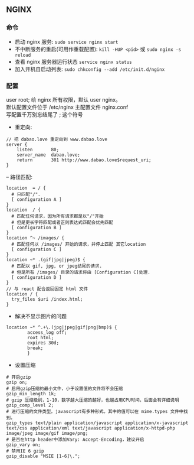 ## NGINX
### 命令
- 启动 nginx 服务: `sudo service nginx start`
- 不中断服务的重启(可用作重载配置): `kill -HUP <pid>` 或 `sudo nginx -s reload`
- 查看 nginx 服务器运行状态 `service nginx status`
- 加入开机自启动列表: `sudo chkconfig --add /etc/init.d/nginx`
### 配置
user root;
给 nginx 所有权限，默认 user nginx。  
默认配置文件位于 /etc/nginx 主配置文件 nginx.conf  
写配置千万别忘结尾了 ; 这个符号  
- 重定向:
```shell
// 把 dabao.love 重定向到 www.dabao.love
server {
    listen       80;
    server_name  dabao.love;
    return       301 http://www.dabao.love$request_uri;
}
```
– 路径匹配:
```shell
location  = / {
  # 只匹配"/".
  [ configuration A ]
}
location  / {
  # 匹配任何请求，因为所有请求都是以"/"开始
  # 但是更长字符匹配或者正则表达式匹配会优先匹配
  [ configuration B ]
}
location ^~ /images/ {
  # 匹配任何以 /images/ 开始的请求，并停止匹配 其它location
  [ configuration C ]
}
location ~* .(gif|jpg|jpeg)$ {
  # 匹配以 gif, jpg, or jpeg结尾的请求.
  # 但是所有 /images/ 目录的请求将由 [Configuration C]处理.   
  [ configuration D ]
}
// 与 react 配合返回固定 html 文件
location / {
  try_files $uri /index.html;
}
```
- 解决不显示图片的问题
```shell
location ~* ^.+\.(jpg|jpeg|gif|png|bmp)$ {  
        access_log off;  
        root html;  
        expires 30d;  
        break;  
        }
```
- 设置压缩
```shell
# 开启gzip
gzip on;
# 启用gzip压缩的最小文件，小于设置值的文件将不会压缩
gzip_min_length 1k;
# gzip 压缩级别，1-10，数字越大压缩的越好，也越占用CPU时间，后面会有详细说明
gzip_comp_level 2;
# 进行压缩的文件类型。javascript有多种形式。其中的值可以在 mime.types 文件中找到。
gzip_types text/plain application/javascript application/x-javascript text/css application/xml text/javascript application/x-httpd-php image/jpeg image/gif image/png;
# 是否在http header中添加Vary: Accept-Encoding，建议开启
gzip_vary on;
# 禁用IE 6 gzip
gzip_disable "MSIE [1-6]\.";
```
